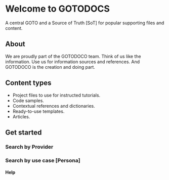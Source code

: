 # Welcome to GOTODOCS
A central GOTO and a Source of Truth [SoT] for popular supporting files and content. 

## About
We are proudly part of the GOTODOCO team.
Think of us like the information. Use us for information sources and references. And GOTODOCO is the creation and doing part.

## Content types

- Project files to use for instructed tutorials.
- Code samples.
- Contextual references and dictionaries.
- Ready-to-use templates.
- Articles.

## Get started


### Search by Provider


### Search by use case [Persona]


#### Help
